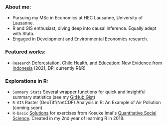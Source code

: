 ### About me: 
- Pursuing my MSc in Economics at HEC Lausanne, University of Lausanne.
- R and GIS enthusiast, diving deep into causal inference. Equally adept with Stata.
- Engaged in Development and Environmental Economics research.

### Featured works: 
- `Research` [Deforestation, Child Health, and Education: New Evidence from Indonesia](https://csrdadps.com/api/files/4/43ee51dc-08b9-413e-a953-3d3e9a7e7c96.pdf) (2021, DP, currently R&R)

### Explorations in R: 
- `Summary Stats` Several wrapper functions for quick and insightful summary statistics (see my [GitHub Gist](https://gist.github.com/takakishi/2d36ec78095087cc4ec711637442f22a))
- `R-GIS` Raster (GeoTiff/NetCDF) Analysis in R: An Example of Air Pollution (coming soon)
- `R-basic` [Solutions](https://github.com/TakaakiKishida/Textbook-Solution-Code-for-Quantitative-Social-Science-An-Introduction) for exercises from Kosuke Imai's [Quantitative Social Science](https://press.princeton.edu/books/quantitative-social-science). Created in my 2nd year of learning R in 2018.


<!--
**TakaakiKishida/TakaakiKishida** is a ✨ _special_ ✨ repository because its `README.md` (this file) appears on your GitHub profile.

Here are some ideas to get you started:

- 🔭 I’m currently working on ...
- 🌱 I’m currently learning ...
- 👯 I’m looking to collaborate on ...
- 🤔 I’m looking for help with ...
- 💬 Ask me about ...
- 📫 How to reach me: ...
- 😄 Pronouns: ...
- ⚡ Fun fact: ...
-->
